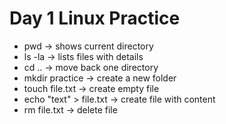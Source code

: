 # Day 1 Linux Practice

- pwd → shows current directory
- ls -la → lists files with details
- cd .. → move back one directory
- mkdir practice → create a new folder
- touch file.txt → create empty file
- echo "text" > file.txt → create file with content
- rm file.txt → delete file

